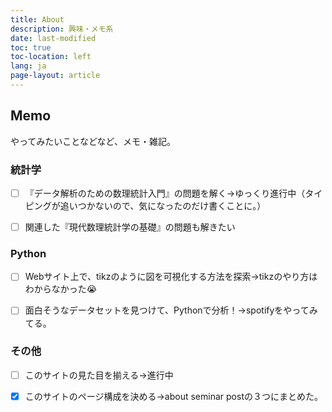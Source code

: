 ```yaml
---
title: About
description: 興味・メモ系
date: last-modified
toc: true
toc-location: left
lang: ja
page-layout: article
---
```


## Memo

やってみたいことなどなど、メモ・雑記。

### 統計学

- [ ] 『データ解析のための数理統計入門』の問題を解く→ゆっくり進行中（タイピングが追いつかないので、気になったのだけ書くことに。）

- [ ]  関連した『現代数理統計学の基礎』の問題も解きたい

### Python
- [ ] Webサイト上で、tikzのように図を可視化する方法を探索→tikzのやり方はわからなかった😭

- [ ] 面白そうなデータセットを見つけて、Pythonで分析！→spotifyをやってみてる。

### その他

- [ ] このサイトの見た目を揃える→進行中

- [x] このサイトのページ構成を決める→about seminar postの３つにまとめた。
